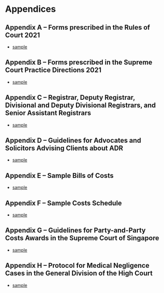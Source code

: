 <p align:justify>
<h1>Appendices</h1>
</p>

## Appendix A – Forms prescribed in the Rules of Court 2021 

<ul type="*">
	<li><a href="./downloads/Appendix_A/Form_01.pdf" download>sample</a></li>
</ul>

## Appendix B – Forms prescribed in the Supreme Court Practice Directions 2021 

<ul type="*">
	<li><a href="./downloads/Appendix_A/Form_01.pdf" download>sample</a></li>
</ul>

## Appendix C – Registrar, Deputy Registrar, Divisional and Deputy Divisional Registrars, and Senior Assistant Registrars 

<ul type="*">
	<li><a href="./downloads/Appendix_A/Form_01.pdf" download>sample</a></li>
</ul>

## Appendix D – Guidelines for Advocates and Solicitors Advising Clients about ADR 

<ul type="*">
	<li><a href="./downloads/Appendix_A/Form_01.pdf" download>sample</a></li>
</ul>

## Appendix E – Sample Bills of Costs 

<ul type="*">
	<li><a href="./downloads/Appendix_A/Form_01.pdf" download>sample</a></li>
</ul>

## Appendix F – Sample Costs Schedule 
<ul type="*">
	<li><a href="./downloads/Appendix_A/Form_01.pdf" download>sample</a></li>
</ul>

## Appendix G – Guidelines for Party-and-Party Costs Awards in the Supreme Court of Singapore 

<ul type="*">
	<li><a href="./downloads/Appendix_A/Form_01.pdf" download>sample</a></li>
</ul>

## Appendix H – Protocol for Medical Negligence Cases in the General Division of the High Court 

<ul type="*">
	<li><a href="./downloads/Appendix_A/Form_01.pdf" download>sample</a></li>
</ul>


